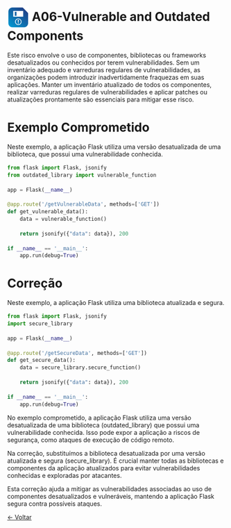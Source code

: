 # <img src="../../imagens/TOP_10_Icons_Final_Vulnerable_Outdated_Components.png" width="50px" style="vertical-align: middle;"> A06-Vulnerable and Outdated Components
Este risco envolve o uso de componentes, bibliotecas ou frameworks desatualizados ou conhecidos por terem vulnerabilidades. Sem um inventário adequado e varreduras regulares de vulnerabilidades, as organizações podem introduzir inadvertidamente fraquezas em suas aplicações. Manter um inventário atualizado de todos os componentes, realizar varreduras regulares de vulnerabilidades e aplicar patches ou atualizações prontamente são essenciais para mitigar esse risco.

# Exemplo Comprometido
Neste exemplo, a aplicação Flask utiliza uma versão desatualizada de uma biblioteca, que possui uma vulnerabilidade conhecida.

```python
from flask import Flask, jsonify
from outdated_library import vulnerable_function

app = Flask(__name__)

@app.route('/getVulnerableData', methods=['GET'])
def get_vulnerable_data():
    data = vulnerable_function()
    
    return jsonify({"data": data}), 200

if __name__ == '__main__':
    app.run(debug=True)
```


# Correção
Neste exemplo, a aplicação Flask utiliza uma biblioteca atualizada e segura.

```python
from flask import Flask, jsonify
import secure_library

app = Flask(__name__)

@app.route('/getSecureData', methods=['GET'])
def get_secure_data():
    data = secure_library.secure_function()
    
    return jsonify({"data": data}), 200

if __name__ == '__main__':
    app.run(debug=True)
```
No exemplo comprometido, a aplicação Flask utiliza uma versão desatualizada de uma biblioteca (outdated_library) que possui uma vulnerabilidade conhecida. Isso pode expor a aplicação a riscos de segurança, como ataques de execução de código remoto.

Na correção, substituímos a biblioteca desatualizada por uma versão atualizada e segura (secure_library). É crucial manter todas as bibliotecas e componentes da aplicação atualizados para evitar vulnerabilidades conhecidas e exploradas por atacantes.

Esta correção ajuda a mitigar as vulnerabilidades associadas ao uso de componentes desatualizados e vulneráveis, mantendo a aplicação Flask segura contra possíveis ataques.

[← Voltar](../../README.md)